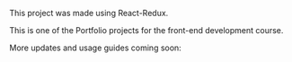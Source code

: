 This project was made using React-Redux.

This is one of the Portfolio projects for the front-end development course.

More updates and usage guides coming soon: 